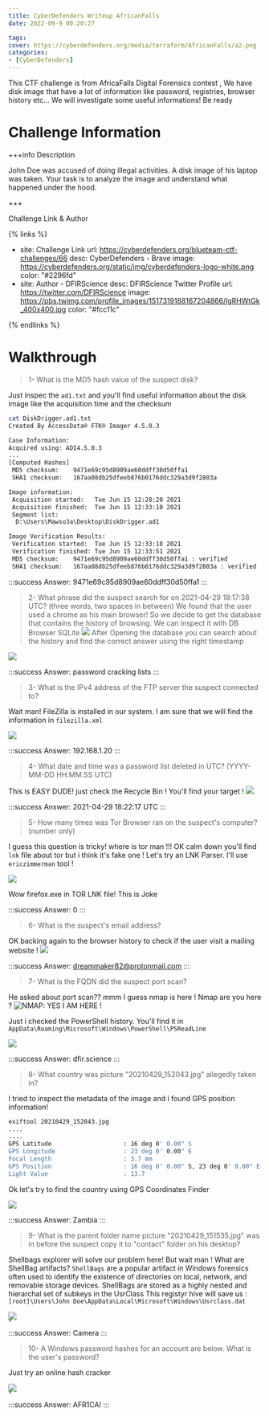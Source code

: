 ```yaml
---
title: CyberDefenders Writeup AfricanFalls
date: 2022-09-9 00:20:27

tags:
cover: https://cyberdefenders.org/media/terraform/AfricanFalls/a2.png
categories:
- [CyberDefenders]
---
```


This CTF challenge is from AfricaFalls Digital Forensics contest , We have disk image that have a lot of information like password, registries, browser history etc...
We will investigate some useful informations! Be ready 

# Challenge Information 


+++info Description

John Doe was accused of doing illegal activities. A disk image of his laptop was taken. Your task is to analyze the image and understand what happened under the hood.

+++

Challenge Link & Author 

{% links %}
- site: Challenge Link 
  url: https://cyberdefenders.org/blueteam-ctf-challenges/66
  desc: CyberDefenders - Brave 
  image: https://cyberdefenders.org/static/img/cyberdefenders-logo-white.png
  color: "#2296fd"
- site: Author - DFIRScience
  desc: DFIRScience Twitter Profile
  url: https://twitter.com/DFIRScience
  image: https://pbs.twimg.com/profile_images/1517319188167204866/lgRHWtGk_400x400.jpg
  color: "#fcc11c"

{% endlinks %}

# Walkthrough


> 1- What is the MD5 hash value of the suspect disk?

Just inspec the `ad1.txt` and you'll find useful information about the disk image like the acquisition time and the checksum

```bash command line prompt 
cat DiskDrigger.ad1.txt 
Created By AccessData® FTK® Imager 4.5.0.3

Case Information:
Acquired using: ADI4.5.0.3
...
[Computed Hashes]
 MD5 checksum:    9471e69c95d8909ae60ddff30d50ffa1
 SHA1 checksum:   167aa08db25dfeeb876b0176ddc329a3d9f2803a

Image information:
 Acquisition started:   Tue Jun 15 12:28:20 2021
 Acquisition finished:  Tue Jun 15 12:33:10 2021
 Segment list:
  D:\Users\Mawso3a\Desktop\DiskDrigger.ad1

Image Verification Results:
 Verification started:  Tue Jun 15 12:33:18 2021
 Verification finished: Tue Jun 15 12:33:51 2021
 MD5 checksum:    9471e69c95d8909ae60ddff30d50ffa1 : verified
 SHA1 checksum:   167aa08db25dfeeb876b0176ddc329a3d9f2803a : verified
```

:::success
Answer: 9471e69c95d8909ae60ddff30d50ffa1
:::

> 2- What phrase did the suspect search for on 2021-04-29 18:17:38 UTC? (three words, two spaces in between)
We found that the user used a chrome as his main browser! So we decide to get the database that contains the history of browsing. We can inspect it with DB Browser SQLite
![](https://imgur.com/YdY9w1L.png)
After Opening the database you can search about the history and find the correct answer using the right timestamp

![](https://imgur.com/jL9EEDB.png)

:::success
Answer:  password cracking lists
:::

> 3- What is the IPv4 address of the FTP server the suspect connected to?

Wait man! FileZilla is installed in our system. I am sure that we will find the information in `filezilla.xml`

![](https://imgur.com/uOJpYIM.png)

:::success
Answer:  192.168.1.20
:::

> 4- What date and time was a password list deleted in UTC? (YYYY-MM-DD HH:MM:SS UTC)

This is EASY DUDE! just check the Recycle Bin ! You'll find your target ! 
![](https://imgur.com/TuEyvM2.png)

:::success
Answer:  2021-04-29 18:22:17 UTC
:::

> 5- How many times was Tor Browser ran on the suspect's computer? (number only)

I guess this question is tricky! where is tor man !!! OK calm down you'll find `lnk` file about tor but i think it's fake one ! Let's try an LNK Parser. I'll use `ericzimmerman` tool ! 

![](https://imgur.com/GelvVNQ.png)

Wow firefox.exe in TOR LNK file! This is Joke 

:::success
Answer:  0
:::
> 6- What is the suspect's email address?

OK backing again to the browser history to check if the user visit a mailing website !
![](https://imgur.com/BmHa8m2.png)

:::success
Answer:   dreammaker82@protonmail.com
:::

> 7- What is the FQDN did the suspect port scan?

He asked about port scan?? mmm I guess nmap is here ! Nmap are you here ? 
![](https://imgur.com/UMN9Zbr.png "NMAP: YES I AM HERE !")

Just i checked the PowerShell history. You'll find it in `AppData\Roaming\Microsoft\Windows\PowerShell\PSReadLine`

![](https://imgur.com/OwOcsXB.png)

:::success
Answer:  dfir.science
:::

> 8- What country was picture "20210429_152043.jpg" allegedly taken in?

I tried to inspect the metadata of the image and i found GPS position information! 
```bash command line prompt
exiftool 20210429_152043.jpg
....
....
GPS Latitude                    : 16 deg 0' 0.00" S
GPS Longitude                   : 23 deg 0' 0.00" E
Focal Length                    : 3.7 mm
GPS Position                    : 16 deg 0' 0.00" S, 23 deg 0' 0.00" E
Light Value                     : 13.7
```
Ok let's try to find the country using GPS Coordinates Finder

![](https://imgur.com/freR9Vd.png)

:::success
Answer:  Zambia
:::

> 9- What is the parent folder name picture "20210429_151535.jpg" was in before the suspect copy it to "contact" folder on his desktop?

Shellbags explorer will solve our problem here! But wait man ! What are ShellBag artifacts?
`ShellBags` are a popular artifact in Windows forensics often used to identify the existence of directories on local, network, and removable storage devices. ShellBags are stored as a highly nested and hierarchal set of subkeys in the UsrClass
This registyr hive will save us : `[root]\Users\John Doe\AppData\Local\Microsoft\Windows\Usrclass.dat`

ٍ![](https://imgur.com/IAJ0GBZ.png)

:::success
Answer:  Camera
:::

> 10- A Windows password hashes for an account are below. What is the user's password?

Just try an online hash cracker 

ٍ![](https://imgur.com/eQ1U5w7.png)

:::success
Answer:   AFR1CA!
:::



